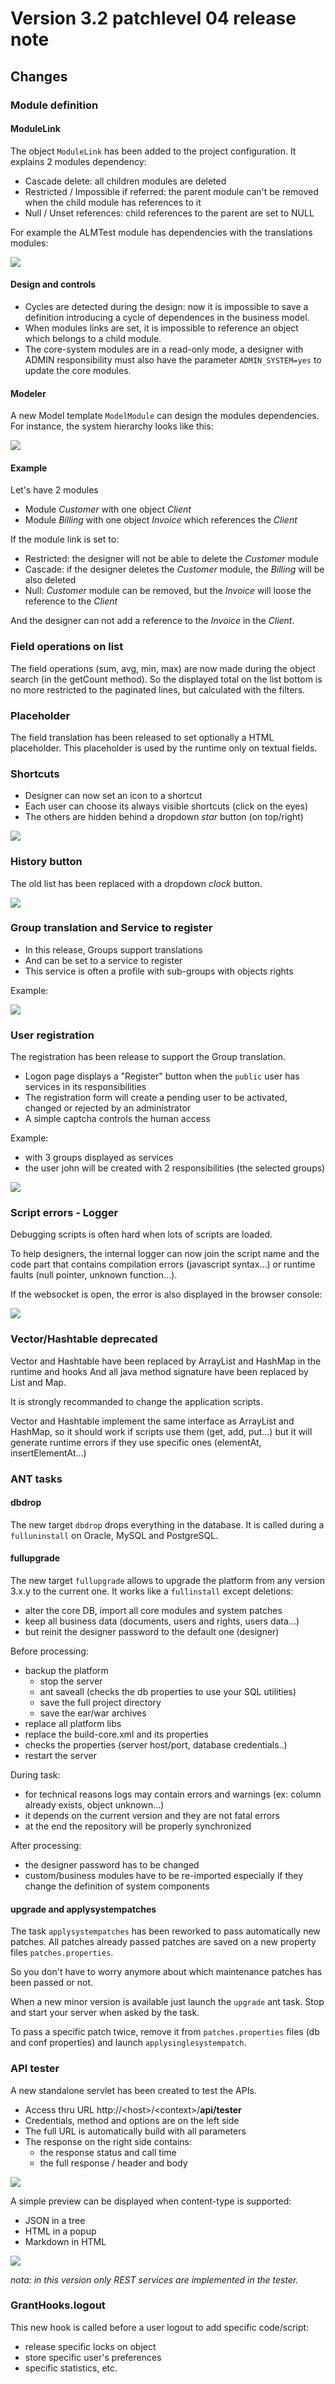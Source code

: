 Version 3.2 patchlevel 04 release note
======================================

Changes
-------

### Module definition

#### ModuleLink

The object `ModuleLink` has been added to the project configuration. It explains 2 modules dependency:
- Cascade delete: all children modules are deleted
- Restricted / Impossible if referred: the parent module can't be removed when the child module has references to it
- Null / Unset references: child references to the parent are set to NULL 

For example the ALMTest module has dependencies with the translations modules:

![](mdllink.png)

#### Design and controls

- Cycles are detected during the design: now it is impossible to save a definition introducing a cycle of dependences in the business model.
- When modules links are set, it is impossible to reference an object which belongs to a child module.
- The core-system modules are in a read-only mode, a designer with ADMIN responsibility must also have the parameter `ADMIN_SYSTEM=yes` to update the core modules.

#### Modeler

A new Model template `ModelModule` can design the modules dependencies. For instance, the system hierarchy looks like this:

![](mdllnk.png)

#### Example

Let's have 2 modules
- Module _Customer_ with one object _Client_
- Module _Billing_ with one object _Invoice_ which references the _Client_

If the module link is set to:
- Restricted: the designer will not be able to delete the _Customer_ module
- Cascade: if the designer deletes the _Customer_ module, the _Billing_ will be also deleted
- Null: _Customer_ module can be removed, but the _Invoice_ will loose the reference to the _Client_

And the designer can not add a reference to the _Invoice_ in the _Client_.

### Field operations on list

The field operations (sum, avg, min, max) are now made during the object search (in the getCount method).
So the displayed total on the list bottom is no more restricted to the paginated lines, but calculated with the filters.

### Placeholder

The field translation has been released to set optionally a HTML placeholder.
This placeholder is used by the runtime only on textual fields.

### Shortcuts

- Designer can now set an icon to a shortcut
- Each user can choose its always visible shortcuts (click on the eyes)
- The others are hidden behind a dropdown _star_ button (on top/right)

![](scbar.jpg)

### History button

The old list has been replaced with a dropdown _clock_ button.

![](hist.jpg)

### Group translation and Service to register

* In this release, Groups support translations
* And can be set to a service to register
* This service is often a profile with sub-groups with objects rights

Example:

![](reg1.jpg)

### User registration

The registration has been release to support the Group translation.

* Logon page displays a "Register" button when the `public` user has services in its responsibilities
* The registration form will create a pending user to be activated, changed or rejected by an administrator
* A simple captcha controls the human access

Example:

* with 3 groups displayed as services
* the user john will be created with 2 responsibilities (the selected groups)

![](reg2.jpg)

### Script errors - Logger

Debugging scripts is often hard when lots of scripts are loaded.

To help designers, the internal logger can now join the script name and the code part that contains compilation errors (javascript syntax...)
 or runtime faults (null pointer, unknown function...).

If the websocket is open, the error is also displayed in the browser console:

![](scripterror.png)

### Vector/Hashtable deprecated

Vector and Hashtable have been replaced by ArrayList and HashMap in the runtime and hooks
And all java method signature have been replaced by List and Map.

It is strongly recommanded to change the application scripts.

Vector and Hashtable implement the same interface as ArrayList and HashMap, so it should work if scripts use them (get, add, put...)
but it will generate runtime errors if they use specific ones (elementAt, insertElementAt...)

### ANT tasks

#### dbdrop

The new target `dbdrop` drops everything in the database.
It is called during a `fulluninstall` on Oracle, MySQL and PostgreSQL.

#### fullupgrade

The new target `fullupgrade` allows to upgrade the platform from any version 3.x.y to the current one.
It works like a `fullinstall` except deletions:
- alter the core DB, import all core modules and system patches
- keep all business data (documents, users and rights, users data...)
- but reinit the designer password to the default one (designer)

Before processing:
- backup the platform
	- stop the server
	- ant saveall (checks the db properties to use your SQL utilities)
	- save the full project directory 
	- save the ear/war archives
- replace all platform libs
- replace the build-core.xml and its properties
- checks the properties (server host/port, database credentials..)
- restart the server

During task:
- for technical reasons logs may contain errors and warnings (ex: column already exists, object unknown...)
- it depends on the current version and they are not fatal errors
- at the end the repository will be properly synchronized

After processing:
- the designer password has to be changed
- custom/business modules have to be re-imported especially if they change the definition of system components

#### upgrade and applysystempatches

The task `applysystempatches` has been reworked to pass automatically new patches.
All patches already passed patches are saved on a new property files `patches.properties`.

So you don't have to worry anymore about which maintenance patches has been passed or not.

When a new minor version is available just launch the `upgrade` ant task. Stop and start your server when asked by the task.

To pass a specific patch twice, remove it from `patches.properties` files (db and conf properties) and launch `applysinglesystempatch`.

### API tester

A new standalone servlet has been created to test the APIs.
- Access thru URL http://\<host>/\<context>/<b>api/tester</b>
- Credentials, method and options are on the left side
- The full URL is automatically build with all parameters
- The response on the right side contains:
	- the response status and call time
	- the full response / header and body

![](apitester.png)

A simple preview can be displayed when content-type is supported:
- JSON in a tree
- HTML in a popup
- Markdown in HTML

![](apitestdoc.png)

_nota: in this version only REST services are implemented in the tester._

### GrantHooks.logout

This new hook is called before a user logout to add specific code/script:
- release specific locks on object
- store specific user's preferences
- specific statistics, etc.

